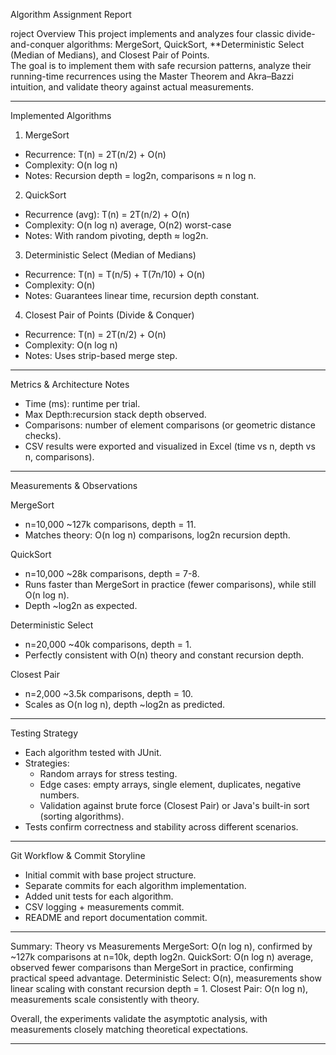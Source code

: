 Algorithm Assignment Report

roject Overview
This project implements and analyzes four classic divide-and-conquer algorithms: MergeSort, QuickSort, **Deterministic Select (Median of Medians), and Closest Pair of Points.  
The goal is to implement them with safe recursion patterns, analyze their running-time recurrences using the Master Theorem and Akra–Bazzi intuition, and validate theory against actual measurements.

---
Implemented Algorithms

1. MergeSort
- Recurrence: T(n) = 2T(n/2) + O(n)
- Complexity: O(n log n)
- Notes: Recursion depth = log2n, comparisons ≈ n log n.

2. QuickSort
- Recurrence (avg): T(n) = 2T(n/2) + O(n)
- Complexity: O(n log n) average, O(n2) worst-case
- Notes: With random pivoting, depth ≈ log2n.

3. Deterministic Select (Median of Medians)
- Recurrence: T(n) = T(n/5) + T(7n/10) + O(n)
- Complexity: O(n)
- Notes: Guarantees linear time, recursion depth constant.

4. Closest Pair of Points (Divide & Conquer)
- Recurrence: T(n) = 2T(n/2) + O(n)
- Complexity: O(n log n)
- Notes: Uses strip-based merge step.

---

Metrics & Architecture Notes
- Time (ms): runtime per trial.
- Max Depth:recursion stack depth observed.
- Comparisons: number of element comparisons (or geometric distance checks).
- CSV results were exported and visualized in Excel (time vs n, depth vs n, comparisons).

---

Measurements & Observations

MergeSort
- n=10,000 ~127k comparisons, depth = 11.
- Matches theory: O(n log n) comparisons, log2n recursion depth.

QuickSort
- n=10,000 ~28k comparisons, depth = 7-8.
- Runs faster than MergeSort in practice (fewer comparisons), while still O(n log n).
- Depth ~log2n as expected.

Deterministic Select
- n=20,000 ~40k comparisons, depth = 1.
- Perfectly consistent with O(n) theory and constant recursion depth.

Closest Pair
- n=2,000  ~3.5k comparisons, depth = 10.
- Scales as O(n log n), depth ~log2n as predicted.

---

Testing Strategy
- Each algorithm tested with JUnit.
- Strategies:
  - Random arrays for stress testing.
  - Edge cases: empty arrays, single element, duplicates, negative numbers.
  - Validation against brute force (Closest Pair) or Java's built-in sort (sorting algorithms).
- Tests confirm correctness and stability across different scenarios.

---

 Git Workflow & Commit Storyline
- Initial commit with base project structure.
- Separate commits for each algorithm implementation.
- Added unit tests for each algorithm.
- CSV logging + measurements commit.
- README and report documentation commit.

---

Summary: Theory vs Measurements
MergeSort: O(n log n), confirmed by ~127k comparisons at n=10k, depth log2n.
QuickSort: O(n log n) average, observed fewer comparisons than MergeSort in practice, confirming practical speed advantage.
Deterministic Select: O(n), measurements show linear scaling with constant recursion depth = 1.
Closest Pair:  O(n log n), measurements scale consistently with theory.

Overall, the experiments validate the asymptotic analysis, with measurements closely matching theoretical expectations.

---

